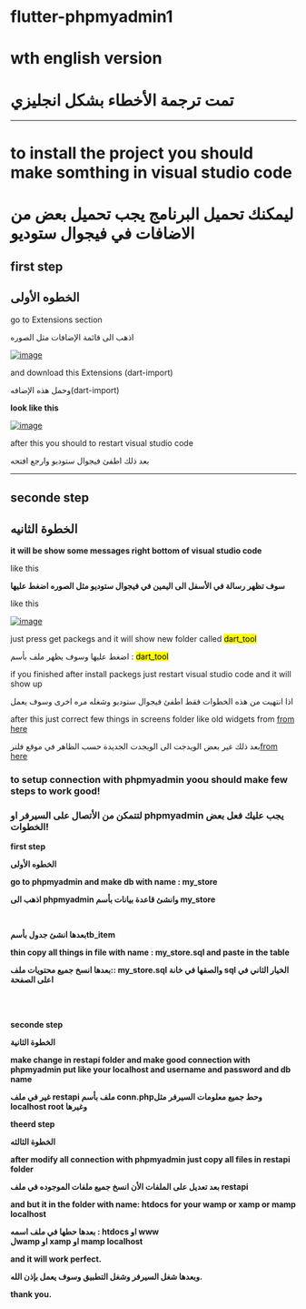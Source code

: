 # flutter-phpmyadmin1
# wth english version
# تمت ترجمة الأخطاء بشكل انجليزي
<hr>
<h1>to install the project you should make somthing in visual studio code</h1>
<h1>ليمكنك تحميل البرنامج يجب تحميل بعض من الاضافات في فيجوال ستوديو</h1>
<h2>first step</h2>
<h2>الخطوه الأولى</h2>
<p>go to Extensions section</p>
<p>اذهب الى قائمة الإضافات مثل الصوره</p>
<a href="https://imgbb.com/"><img src="https://i.ibb.co/G7P6BvJ/image.png" alt="image" border="0"></a>
<p>and download this Extensions (dart-import)</p>
<p>وحمل هذه الإضافه(dart-import)</p>
<p><b>look like this</b></p>
<a href="https://ibb.co/Bw8wtzm"><img src="https://i.ibb.co/25X5ynw/image.png" alt="image" border="0"></a>
<p>after this you should to restart visual studio code</p>
<p>بعد ذلك اطفئ فيجوال ستوديو وارجع افتحه</p>
<hr>
<h2>seconde step</h2>
<h2>الخطوة الثانيه</h2>
<p><b>it will be show some messages right bottom of visual studio code</b></p><p style:"colors:red;">like this</p>
<p><b>سوف تظهر رسالة في الأسفل الى اليمين في فيجوال ستوديو مثل الصوره اضغط عليها</b></p><p style:"colors:red;">like this</p>
<a href="https://ibb.co/9Z3GKBR"><img src="https://i.ibb.co/41gJvCB/image.png" alt="image" border="0"></a>
<p>just press get packegs and it will show new folder called <mark>dart_tool</mark></p>
<p>اضغط عليها وسوف يظهر ملف بأسم : <mark>dart_tool</mark></p>
<p>if you finished after install packegs just restart visual studio code and it will show up</p>
<p>اذا انتهيت من هذه الخطوات فقط اطفئ فيجوال ستوديو وشغله مره اخرى وسوف يعمل</p>
<p>after this just correct few things in screens folder like old widgets from <a href="https://docs.flutter.dev/release/breaking-changes/buttons">from here</a></p>
<p>بعد ذلك غير بعض الويدجت الى الويجدت الجديدة حسب الظاهر في موقع فلتر<a href="https://docs.flutter.dev/release/breaking-changes/buttons">from here</a></p>

<h3>to setup connection with phpmyadmin yoou should make few steps to work good!</h3>
<h3>لتتمكن من الأتصال على السيرفر او phpmyadmin يجب عليك فعل بعض الخطوات!</h3>

<p><b>first step<b></p>
<p><b>الخطوه الأولى<b></p>
<p> go to phpmyadmin and make db with name : <b>my_store</b></p>
<p> اذهب الى phpmyadmin وانشئ قاعدة بيانات بأسم <b>my_store</b></p>

<br>
<p>بعدها انشئ جدول بأسم<b>tb_item</b>
<br>
<p>thin copy all things in file with name :<b> my_store.sql </b> and paste in the table</p>
<p>بعدها انسخ جميع محتويات ملف::<b> my_store.sql </b> والصقها في خانة sql الخيار الثاني في اعلى الصفحة</p>

<br>
<br>
<p><b>seconde step</b></p>
<p><b>الخطوة الثانية</b></p>


<p>make change in restapi folder and make good connection with phpmyadmin put like your localhost and username and password and db name</p>
<p>غير في ملف restapi ملف بأسم <b>conn.php</b>وحط جميع معلومات السيرفر مثل localhost root وغيرها</p>

<p><b>theerd step</b></p>
<p><b>الخطوة الثالثه</b></p>


<p>after modify all connection with phpmyadmin just copy all files in restapi folder</p>

<p>بعد تعديل على الملفات الأن انسخ جميع ملفات الموجوده في ملف restapi</p>

<p>and but it in the folder with name: <b>htdocs</b> for your wamp or xamp or mamp localhost</p>
<p>بعدها حطها في ملف اسمه : <b>htdocs</b> او <b>www</br> لwamp او xamp او mamp localhost</p>


<p> and it will work perfect.</p>
<p> وبعدها شغل السيرفر وشغل التطبيق وسوف يعمل بإذن الله.</p>

<p>thank you.</p>
